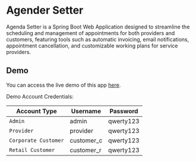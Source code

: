 # Agender Setter

Agenda Setter is a Spring Boot Web Application designed to streamline the scheduling and management of appointments for both providers and customers, featuring tools such as automatic invoicing, email notifications, appointment cancellation, and customizable working plans for service providers.

## Demo

You can access the live demo of this app [here](https://appscheduler.onrender.com/).

Demo Account Credentials:

| Account Type         | Username        | Password  |
| -------------------- | --------------- | --------- |
| `Admin`              | admin           | qwerty123 |
| `Provider`           | provider        | qwerty123 |
| `Corporate Customer` | customer_c      | qwerty123 |
| `Retail Customer`    | customer_r      | qwerty123 |

